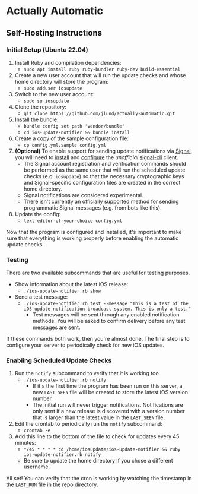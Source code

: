 # Actually Automatic
## Self-Hosting Instructions

### Initial Setup (Ubuntu 22.04)
1. Install Ruby and compilation dependencies:
   * `sudo apt install ruby ruby-bundler ruby-dev build-essential`
2. Create a new user account that will run the update checks and whose home directory will store the program:
   * `sudo adduser iosupdate`
3. Switch to the new user account:
   * `sudo su iosupdate`
4. Clone the repository:
   * `git clone https://github.com/jlund/actually-automatic.git`
5. Install the bundle:
   * `bundle config set path 'vendor/bundle'`
   * `cd ios-update-notifier && bundle install`
6. Create a copy of the sample configuration file:
   * `cp config.yml.sample config.yml`
7. **(Optional)** To enable support for sending update notifications via [Signal](https://signal.org/), you will need to [install](https://github.com/AsamK/signal-cli#installation) and [configure](https://github.com/AsamK/signal-cli/wiki/Quickstart#set-up-an-account) the *unofficial* [signal-cli](https://github.com/AsamK/signal-cli) client.
     * The Signal account registration and verification commands should be performed as the same user that will run the scheduled update checks (e.g. `iosupdate`) so that the necessary cryptographic keys and Signal-specific configuration files are created in the correct home directory.
     * Signal notifications are considered experimental.
     * There isn't currently an officially supported method for sending programmatic Signal messages (e.g. from bots like this).
8. Update the config:
   * `text-editor-of-your-choice config.yml`

Now that the program is configured and installed, it's important to make sure that everything is working properly before enabling the automatic update checks.

### Testing

There are two available subcommands that are useful for testing purposes.

* Show information about the latest iOS release:
  * `./ios-update-notifier.rb show`
* Send a test message:
  * `./ios-update-notifier.rb test --message "This is a test of the iOS update notification broadcast system. This is only a test."`
    * Test messages will be sent through any enabled notification methods. You will be asked to confirm delivery before any test messages are sent.

If these commands both work, then you're almost done. The final step is to configure your server to periodically check for new iOS updates.

### Enabling Scheduled Update Checks

1. Run the `notify` subcommand to verify that it is working too.
   * `./ios-update-notifier.rb notify`
     * If it's the first time the program has been run on this server, a new `LAST_SEEN` file will be created to store the latest iOS version number.
     * The initial run will never trigger notifications. Notifications are only sent if a new release is discovered with a version number that is larger than the latest value in the `LAST_SEEN` file.
2. Edit the crontab to periodically run the `notify` subcommand:
   * `crontab -e`
3. Add this line to the bottom of the file to check for updates every 45 minutes:
   * `*/45 * * * * cd /home/iosupdate/ios-update-notifier && ruby ios-update-notifier.rb notify`
   * Be sure to update the home directory if you chose a different username.

All set! You can verify that the cron is working by watching the timestamp in the `LAST_RUN` file in the repo directory.
